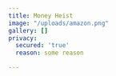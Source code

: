 ```yaml
---
title: Money Heist
image: "/uploads/amazon.png"
gallery: []
privacy:
  secured: 'true'
  reason: some reason

---
```

